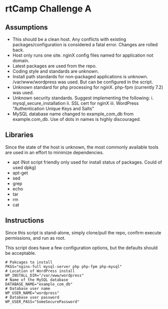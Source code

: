 # rtCamp Challenge A

## Assumptions
* This should be a clean host.  Any conflicts with existing packages/configuration is considered a fatal error.  Changes are rolled back.
* Host only runs one site.  nginX config files named for application not domain.
* Latest packages are used from the repo.
* Coding style and standards are unknown.
* Install path standards for non-packaged applications is unknown. /var/www/wordpress was used.  But can be configured in the script.
* Unknown standard for php processing for nginX.  php-fpm (currently 7.2) was used.
* Unknown security standards.  Suggest implementing the following:
  i.   mysql_secure_installation
  ii.  SSL cert for nginX
  iii. WordPress "Authentication Unique Keys and Salts"
* MySQL database name changed to example_com_db from example.com_db.  Use of dots in names is highly discouraged.

## Libraries
Since the state of the host is unknown, the most commonly available tools are used in an effort to minimize dependencies.
* apt (Not script friendly only used for install status of packages.  Could of used dpkg)
* apt-get
* sed
* grep
* echo
* tar
* rm
* cat

## Instructions
 Since this script is stand-alone, simply clone/pull the repo, confirm execute permissions, and run as root.

 This script does have a few configuration options, but the defaults should be acceptable.
 ```
 # Pakcages to install
PKGS="nginx-full mysql-server php php-fpm php-mysql"
# Location of WordPress install
WP_INSTALL_DIR="/var/www/wordpress"
# Name of the MySQL database
DATABASE_NAME="example_com_db"
# Database user name
WP_USER_NAME="wordpress"
# Database user password
WP_USER_PASS="SomeSecurePassword"
```
